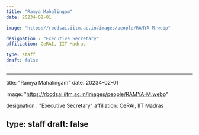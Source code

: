 ```yaml
---
title: "Ramya Mahalingam"
date: 20234-02-01

image: "https://rbcdsai.iitm.ac.in/images/people/RAMYA-M.webp"

designation : "Executive Secretary"
affiliation: CeRAI, IIT Madras

type: staff
draft: false
---
```

---
title: "Ramya Mahalingam"
date: 20234-02-01

image: "https://rbcdsai.iitm.ac.in/images/people/RAMYA-M.webp"

designation : "Executive Secretary"
affiliation: CeRAI, IIT Madras

type: staff
draft: false
---
